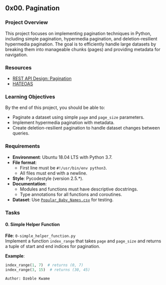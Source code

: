 ## 0x00. Pagination

### Project Overview
This project focuses on implementing pagination techniques in Python, including simple pagination, hypermedia pagination, and deletion-resilient hypermedia pagination. The goal is to efficiently handle large datasets by breaking them into manageable chunks (pages) and providing metadata for navigation.

### Resources
- [REST API Design: Pagination](https://www.moesif.com/blog/technical/api-design/REST-API-Design-Filtering-Sorting-and-Pagination/#pagination)
- [HATEOAS](https://en.wikipedia.org/wiki/HATEOAS)

### Learning Objectives
By the end of this project, you should be able to:
- Paginate a dataset using simple `page` and `page_size` parameters.
- Implement hypermedia pagination with metadata.
- Create deletion-resilient pagination to handle dataset changes between queries.

### Requirements
- **Environment**: Ubuntu 18.04 LTS with Python 3.7.
- **File format**:
  - First line must be `#!/usr/bin/env python3`.
  - All files must end with a newline.
- **Style**: Pycodestyle (version 2.5.*).
- **Documentation**:
  - Modules and functions must have descriptive docstrings.
  - Type annotations for all functions and coroutines.
- **Dataset**: Use [`Popular_Baby_Names.csv`](Popular_Baby_Names.csv) for testing.

### Tasks

#### 0. Simple Helper Function
**File**: `0-simple_helper_function.py`  
Implement a function `index_range` that takes `page` and `page_size` and returns a tuple of start and end indices for pagination.

**Example**:
```python
index_range(1, 7)  # returns (0, 7)
index_range(3, 15)  # returns (30, 45)

Author: Dzeble Kwame 
